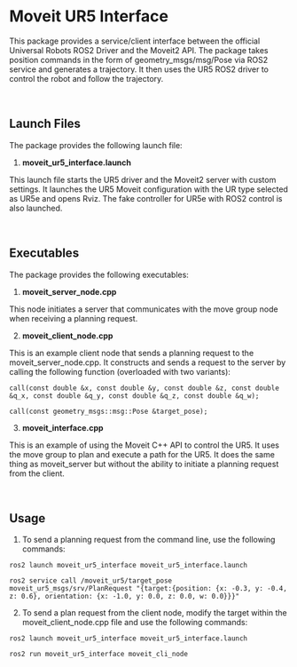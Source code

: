 # Moveit UR5 Interface


This package provides a service/client interface between the official Universal Robots ROS2 Driver and the Moveit2 API. The package takes position commands in the form of geometry_msgs/msg/Pose via ROS2 service and generates a trajectory. It then uses the UR5 ROS2 driver to control the robot and follow the trajectory.

</br>


## Launch Files

The package provides the following launch file:

1. __moveit_ur5_interface.launch__

This launch file starts the UR5 driver and the Moveit2 server with custom settings. It launches the UR5 Moveit configuration with the UR type selected as UR5e and opens Rviz. The fake controller for UR5e with ROS2 control is also launched.
 

</br>

## Executables

The package provides the following executables:

1. __moveit_server_node.cpp__

This node initiates a server that communicates with the move group node when receiving a planning request.


2. __moveit_client_node.cpp__

This is an example client node that sends a planning request to the moveit_server_node.cpp. It constructs and sends a request to the server by calling the following function (overloaded with two variants):

```
call(const double &x, const double &y, const double &z, const double &q_x, const double &q_y, const double &q_z, const double &q_w);

call(const geometry_msgs::msg::Pose &target_pose);
```

3. __moveit_interface.cpp__

This is an example of using the Moveit C++ API to control the UR5. It uses the move group to plan and execute a path for the UR5. It does the same thing as moveit_server but without the ability to initiate a planning request from the client.

</br>


## Usage

1. To send a planning request from the command line, use the following commands:

```
ros2 launch moveit_ur5_interface moveit_ur5_interface.launch 

ros2 service call /moveit_ur5/target_pose moveit_ur5_msgs/srv/PlanRequest "{target:{position: {x: -0.3, y: -0.4, z: 0.6}, orientation: {x: -1.0, y: 0.0, z: 0.0, w: 0.0}}}"
```

2. To send a plan request from the client node, modify the target within the moveit_client_node.cpp file and use the following commands:

```
ros2 launch moveit_ur5_interface moveit_ur5_interface.launch 

ros2 run moveit_ur5_interface moveit_cli_node
```


